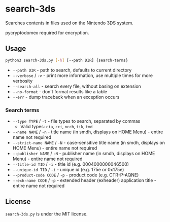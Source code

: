 # search-3ds
Searches contents in files used on the Nintendo 3DS system.

pycryptodomex required for encryption.

## Usage
```bash
python3 search-3ds.py [-h] [--path DIR] {search-terms}
```

* `--path DIR` - path to search, defaults to current directory
* `--verbose` / `-v` - print more information, use multiple times for more verbosity
* `--search-all` - search every file, without basing on extension
* `--no-format` - don't format results like a table
* `--err` - dump traceback when an exception occurs

### Search terms
* `--type TYPE` / `-t` - file types to search, separated by commas
  * Valid types: `cia`, `cci`, `ncch`, `tik`, `tmd`
* `--name NAME` / `-n` - title name (in smdh, displays on HOME Menu) - entire name not required
* `--strict-name NAME` / `-N` - case-sensitive title name (in smdh, displays on HOME Menu) - entire name not required
* `--publisher NAME` / `-N` - publisher name (in smdh, displays on HOME Menu) - entire name not required
* `--title-id TID` / `-i` - title id (e.g. 0004000000046500)
* `--unique-id TID` / `-i` - unique id (e.g. 175e or 0x175e)
* `--product-code CODE` / `-p` - product code (e.g. CTR-P-AQNE)
* `--exh-name CODE` / `-p` - extended header (exheader) application title - entire name not required

## License
`search-3ds.py` is under the MIT license.
